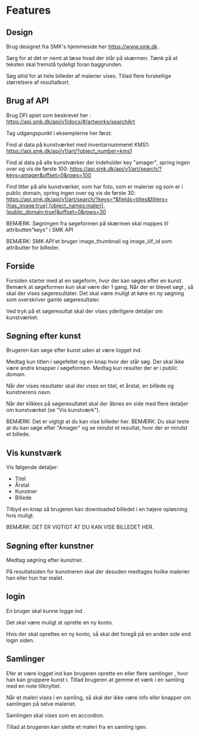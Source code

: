 
# Features

## Design

Brug designet fra SMK's hjemmeside her https://www.smk.dk .

Sørg for at det er nemt at læse hvad der står på skærmen. Tænk på at teksten skal fremstå tydeligt foran baggrunden.

Søg altid for at hele billeder af malerier vises. Tillad flere forskellige størrelsere af resultatkort.


## Brug af API

Brug DFI apiet som beskrevet her : https://api.smk.dk/api/v1/docs/#/artworks/searchArt 


Tag udgangspunkt i eksemplerne her først:

Find al data på kunstværket med inventarnummeret KMS1:
https://api.smk.dk/api/v1/art/?object_number=kms1

Find al data på alle kunstværker der indeholder key "amager", spring ingen over og vis de første 100:
https://api.smk.dk/api/v1/art/search/?keys=amager&offset=0&rows=100

Find titler på alle kunstværker, som har foto, som er malerier og som er i public domain, spring ingen over og vis de første 30:
https://api.smk.dk/api/v1/art/search/?keys=*&fields=titles&filters=[has_image:true],[object_names:maleri],[public_domain:true]&offset=0&rows=30

BEMÆRK: Søgningen fra søgeformen på skærmen skal mappes til attributten"keys" i SMK API 

BEMÆRK: SMK API'et bruger image_thumbnail og image_iiif_id som attributter for billeder.

## Forside

Forsiden starter med at en søgeform, hvor der kan søges efter en kunst. Bemærk at søgeformen kun skal være der 1 gang.  Når der er blevet søgt , så skal der vises søgeresultater.  Det skal være muligt at køre en ny søgning som overskriver gamle søgeresultater.

Ved tryk på et søgeresultat skal der vises yderligere detaljer om kunstværket.

## Søgning efter kunst 

Brugeren kan søge efter kunst uden at være logget ind.

Medtag kun titlen i søgefeltet og en knap hvor der står søg. Der skal ikke være andre knapper i søgeformen. Medtag kun resulter der er i public domain.

Når der vises resultater skal der vises en titel, et årstal, en billede og kunstnerens navn. 

Når der klikkes på søgeresultatet skal der åbnes en side med flere detaljer om kunstværket (se "Vis kunstværk"). 

BEMÆRK: Det er vigtigt at du kan vise billeder her.
BEMÆRK: Du skal teste at du kan søge efter "Amager" og se mindst et resultat, hvor der er mindst et billede.  


## Vis kunstværk 

Vis følgende detaljer:

 - Titel
 - Årstal
 - Kunstner
 - Billede 

Tilbyd en knap så brugeren kan downloaded billedet i en højere opløsning hvis muligt.
 
BEMÆRK: DET ER VIGTIGT AT DU KAN VISE BILLEDET HER.


## Søgning efter kunstner

Medtag søgning efter kunstner.

På resultatsiden for kunstneren skal der desuden medtages hvilke malerier han eller hun har malet.

## login 
En bruger skal kunne  logge ind . 

Det skal være muligt at oprette en ny konto.

Hvis der skal oprettes en ny konto, så skal det foregå på en anden side end login siden.

## Samlinger
Efer at være logget ind kan brugeren oprette en eller flere samlinger , hvor han kan gruppere kunst i.  Tillad brugeren at gemme et værk i en samling med en note tilknyttet.

Når et maleri vises i en samling, så skal der ikke være info eller knapper om samlingen på selve maleriet.

Samlingen skal vises som en accordion. 


Tillad at brugeren kan slette et maleri fra en samling igen.
